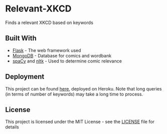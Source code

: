 # Relevant-XKCD

Finds a relevant XKCD based on keywords

## Built With

* [Flask](https://flask.palletsprojects.com/en/1.1.x/) - The web framework used
* [MongoDB](https://www.mongodb.com/) - Database for comics and wordbank
* [spaCy](https://spacy.io/) and [nltk](https://www.nltk.org/) - Used to determine comic relevance

## Deployment

This project can be found [here](https://rxkcd.herokuapp.com), deployed on Heroku. Note that long queries (in terms of number of keywords) may take a long time to process.

## License

This project is licensed under the MIT License - see the [LICENSE](LICENSE) file for details
